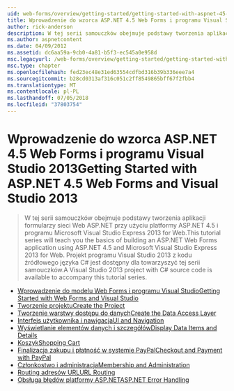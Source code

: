 ```yaml
---
uid: web-forms/overview/getting-started/getting-started-with-aspnet-45-web-forms/index
title: Wprowadzenie do wzorca ASP.NET 4.5 Web Forms i programu Visual Studio 2013 | Dokumentacja firmy Microsoft
author: rick-anderson
description: W tej serii samouczków obejmuje podstawy tworzenia aplikacji formularzy sieci Web ASP.NET przy użyciu platformy ASP.NET 4.5 i programu Visual Studio 2013 Express for Web. Integrujące...
ms.author: aspnetcontent
ms.date: 04/09/2012
ms.assetid: dc6aa59a-9cb0-4a81-b5f3-ec545a0e958d
msc.legacyurl: /web-forms/overview/getting-started/getting-started-with-aspnet-45-web-forms
msc.type: chapter
ms.openlocfilehash: fed23ec48e31ed63554cdfbd316b39b336eee7a4
ms.sourcegitcommit: b28cd0313af316c051c2ff8549865bff67f2fbb4
ms.translationtype: MT
ms.contentlocale: pl-PL
ms.lasthandoff: 07/05/2018
ms.locfileid: "37803754"
---
```

<a name="getting-started-with-aspnet-45-web-forms-and-visual-studio-2013"></a><span data-ttu-id="46931-104">Wprowadzenie do wzorca ASP.NET 4.5 Web Forms i programu Visual Studio 2013</span><span class="sxs-lookup"><span data-stu-id="46931-104">Getting Started with ASP.NET 4.5 Web Forms and Visual Studio 2013</span></span>
====================
> <span data-ttu-id="46931-105">W tej serii samouczków obejmuje podstawy tworzenia aplikacji formularzy sieci Web ASP.NET przy użyciu platformy ASP.NET 4.5 i programu Microsoft Visual Studio Express 2013 for Web.</span><span class="sxs-lookup"><span data-stu-id="46931-105">This tutorial series will teach you the basics of building an ASP.NET Web Forms application using ASP.NET 4.5 and Microsoft Visual Studio Express 2013 for Web.</span></span> <span data-ttu-id="46931-106">Projekt programu Visual Studio 2013 z kodu źródłowego języka C# jest dostępny dla towarzyszyć tej serii samouczków.</span><span class="sxs-lookup"><span data-stu-id="46931-106">A Visual Studio 2013 project with C# source code is available to accompany this tutorial series.</span></span>


- [<span data-ttu-id="46931-107">Wprowadzenie do modelu Web Forms i programu Visual Studio</span><span class="sxs-lookup"><span data-stu-id="46931-107">Getting Started with Web Forms and Visual Studio</span></span>](introduction-and-overview.md)
- [<span data-ttu-id="46931-108">Tworzenie projektu</span><span class="sxs-lookup"><span data-stu-id="46931-108">Create the Project</span></span>](create-the-project.md)
- [<span data-ttu-id="46931-109">Tworzenie warstwy dostępu do danych</span><span class="sxs-lookup"><span data-stu-id="46931-109">Create the Data Access Layer</span></span>](create_the_data_access_layer.md)
- [<span data-ttu-id="46931-110">Interfejs użytkownika i nawigacja</span><span class="sxs-lookup"><span data-stu-id="46931-110">UI and Navigation</span></span>](ui_and_navigation.md)
- [<span data-ttu-id="46931-111">Wyświetlanie elementów danych i szczegółów</span><span class="sxs-lookup"><span data-stu-id="46931-111">Display Data Items and Details</span></span>](display_data_items_and_details.md)
- [<span data-ttu-id="46931-112">Koszyk</span><span class="sxs-lookup"><span data-stu-id="46931-112">Shopping Cart</span></span>](shopping-cart.md)
- [<span data-ttu-id="46931-113">Finalizacja zakupu i płatność w systemie PayPal</span><span class="sxs-lookup"><span data-stu-id="46931-113">Checkout and Payment with PayPal</span></span>](checkout-and-payment-with-paypal.md)
- [<span data-ttu-id="46931-114">Członkostwo i administracja</span><span class="sxs-lookup"><span data-stu-id="46931-114">Membership and Administration</span></span>](membership-and-administration.md)
- [<span data-ttu-id="46931-115">Routing adresów URL</span><span class="sxs-lookup"><span data-stu-id="46931-115">URL Routing</span></span>](url-routing.md)
- [<span data-ttu-id="46931-116">Obsługa błędów platformy ASP.NET</span><span class="sxs-lookup"><span data-stu-id="46931-116">ASP.NET Error Handling</span></span>](aspnet-error-handling.md)
